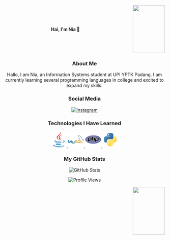 <p style="display: flex; justify-content: center; align-items: center; position: relative;">
  <b style="flex: 1; text-align: center; margin: 0;">Hai, I'm Nia 👀</b>
  <img src="https://media.giphy.com/media/M9gbBd9nbDrOTu1Mqx/giphy.gif" width="100" height="150" style="margin-left: 20px;" />
</p>

<h3 align="center">About Me</h3>
<p align="center">Hallo, I am Nia, an Information Systems student at UPI YPTK Padang. I am currently learning several programming languages in college and excited to expand my skills.</p>

<h3 align="center">Social Media</h3>
<p align="center">
  <a href="https://instagram.com/niakhrn18" target="_blank">
    <img src="https://raw.githubusercontent.com/rahuldkjain/github-profile-readme-generator/master/src/images/icons/Social/instagram.svg" alt="Instagram" height="30" width="40" />
  </a>
</p>

<h3 align="center">Technologies I Have Learned</h3>
<p align="center">
  <a href="https://www.java.com" target="_blank" rel="noreferrer"> 
    <img src="https://raw.githubusercontent.com/devicons/devicon/master/icons/java/java-original.svg" alt="Java" width="50" height="50"/> 
  </a>
  <a href="https://www.mysql.com/" target="_blank" rel="noreferrer"> 
    <img src="https://raw.githubusercontent.com/devicons/devicon/master/icons/mysql/mysql-original-wordmark.svg" alt="MySQL" width="50" height="50"/> 
  </a>
  <a href="https://www.php.net" target="_blank" rel="noreferrer"> 
    <img src="https://raw.githubusercontent.com/devicons/devicon/master/icons/php/php-original.svg" alt="PHP" width="50" height="50"/> 
  </a>
  <a href="https://www.python.org" target="_blank" rel="noreferrer"> 
    <img src="https://raw.githubusercontent.com/devicons/devicon/master/icons/python/python-original.svg" alt="Python" width="50" height="50"/> 
  </a>
</p>

<h3 align="center">My GitHub Stats</h3>
<p align="center"> 
  <img src="https://github-readme-stats.vercel.app/api?username=niakhairani&show_icons=true&theme=gotham" alt="GitHub Stats" />
</p>
<p align="center"> 
  <img src="https://komarev.com/ghpvc/?username=niakhairani&label=Profile%20views&color=0e75b6&style=flat" alt="Profile Views" /> 
</p>

<p align="right">
  <img src="https://media.giphy.com/media/M9gbBd9nbDrOTu1Mqx/giphy.gif" width="100" height="150"/>
</p>
